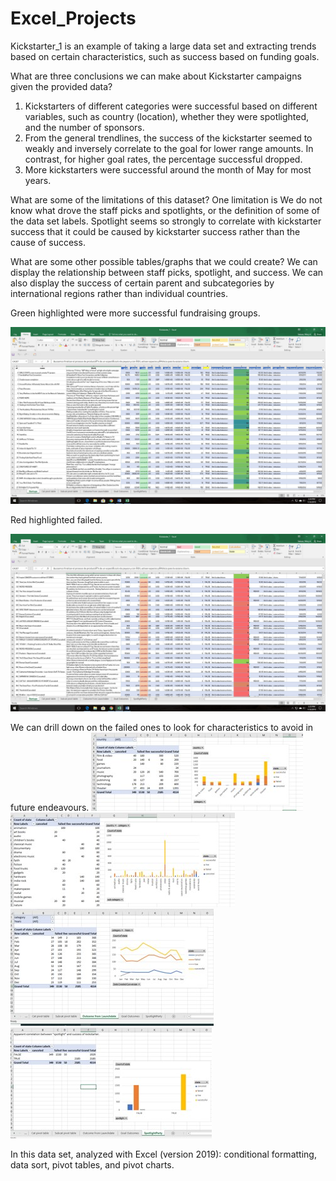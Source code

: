 # Excel_Projects

Kickstarter_1 is an example of taking a large data set and extracting trends based on certain characteristics, such as success based on funding goals.

What are three conclusions we can make about Kickstarter campaigns given the provided data?
1.	Kickstarters of different categories were successful based on different variables, such as country (location), whether they were spotlighted, and the number of sponsors.
2.	From the general trendlines, the success of the kickstarter seemed to weakly and inversely correlate to the goal for lower range amounts. In contrast, for higher goal rates, the percentage successful dropped. 
3.	More kickstarters were successful around the month of May for most years.

What are some of the limitations of this dataset?
One limitation is We do not know what drove the staff picks and spotlights, or the definition of some of the data set labels. Spotlight seems so strongly to correlate with kickstarter success that it could be caused by kickstarter success rather than the cause of success. 

What are some other possible tables/graphs that we could create?
We can display the relationship between staff picks, spotlight, and success. We can also display the success of certain parent and subcategories by international regions rather than individual countries.

Green highlighted were more successful fundraising groups. 

![Excel_projects](kickstarter1.jpg)

Red highlighted failed. 

![Excel_projects](kickstarter2.jpg)

We can drill down on the failed ones to look for characteristics to avoid in future endeavours.
![Excel_projects](picture1.jpg)
![Excel_projects](picture2.jpg)
![Excel_projects](picture3.jpg)
![Excel_projects](picture4.jpg)


In this data set, analyzed with Excel (version 2019): conditional formatting, data sort, pivot tables, and pivot charts.



